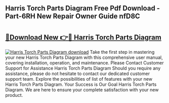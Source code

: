 ## Harris Torch Parts Diagram Free Pdf Download - Part-6RH New Repair Owner Guide nfD8C

# <h2><a href="http://dfs6z0j.blite.top/?on=Harris+Torch+Parts+Diagram">🔗Download New 👉🔴 Harris Torch Parts Diagram</a></h2>

[![Harris Torch Parts Diagram download](https://i.imgur.com/lujVjoI.png)](http://dfs6z0j.blite.top/?on=Harris+Torch+Parts+Diagram)
Take the first step in mastering your new Harris Torch Parts Diagram with this comprehensive user manual, covering installation, operation, and maintenance. Please Contact Customer Support for Assistance Harris Torch Parts Diagram Should you require any assistance, please do not hesitate to contact our dedicated customer support team. Explore the possibilities of list of features with your new Harris Torch Parts Diagram. Your Success is Our Goal Harris Torch Parts Diagram. We are here to ensure your complete satisfaction with your new product.
